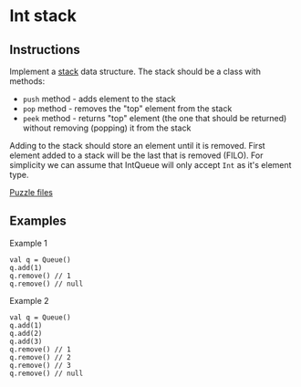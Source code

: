 # Int stack

## Instructions

Implement a [stack](https://en.wikipedia.org/wiki/Stack) data structure. The stack should be a class with methods:
- `push` method - adds element to the stack
- `pop` method - removes the "top" element from the stack
- `peek` method - returns "top" element (the one that should be returned) without removing (popping) it from the stack

Adding to the stack should store an element until it is removed. First element added to a stack will be the last that is removed (FILO). For
simplicity we can assume that IntQueue will only accept `Int` as it's element type.

[Puzzle files](.)

## Examples

Example 1

```
val q = Queue()
q.add(1)
q.remove() // 1
q.remove() // null
```

Example 2

```
val q = Queue()
q.add(1)
q.add(2)
q.add(3)
q.remove() // 1
q.remove() // 2
q.remove() // 3
q.remove() // null
```

